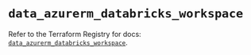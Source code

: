 # `data_azurerm_databricks_workspace`

Refer to the Terraform Registry for docs: [`data_azurerm_databricks_workspace`](https://registry.terraform.io/providers/hashicorp/azurerm/4.4.0/docs/data-sources/databricks_workspace).
